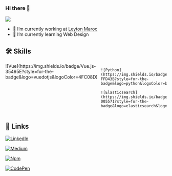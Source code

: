 ### Hi there 👋

![](https://komarev.com/ghpvc/?username=GAliNor)


- 🔭 I’m currently working at [Leyton Maroc](https://leyton.com/ma)
- 🌱 I’m currently learning Web Design


## 🛠️ Skills

<div style="display: flex; gap: 10px;">
    ![Vue](https://img.shields.io/badge/Vue.js-35495E?style=for-the-badge&logo=vuedotjs&logoColor=4FC08D)

    ![Python](https://img.shields.io/badge/Python-FFD43B?style=for-the-badge&logo=python&logoColor=blue)
    
    ![Elasticsearch](https://img.shields.io/badge/Elastic_Search-005571?style=for-the-badge&logo=elasticsearch&logoColor=white)
</div>


## 🔗 Links


[![LinkedIn](https://img.shields.io/badge/LinkedIn-0077B5?style=for-the-badge&logo=linkedin&logoColor=white)](https://www.linkedin.com/in/ali-guedda/)

[![Medium](https://img.shields.io/badge/Medium-12100E?style=for-the-badge&logo=medium&logoColor=white)](https://medium.com/@ali.atguedda)

[![Npm](https://img.shields.io/badge/npm-CB3837?style=for-the-badge&logo=npm&logoColor=white)](https://www.npmjs.com/~galinor)

[![CodePen](https://img.shields.io/badge/Codepen-000000?style=for-the-badge&logo=codepen&logoColor=white)](https://codepen.io/GAliNor)
